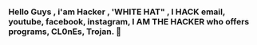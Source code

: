 ### Hello Guys , i'am Hacker , 'WHITE HAT" , I HACK email, youtube, facebook, instagram, I AM THE HACKER who offers programs, CL0nEs, Trojan. 👋

<!--
**Hacker-github-ctrl/Hacker-github-ctrl** is a ✨ _special_ ✨ repository because its `README.md` (this file) appears on your GitHub profile.

Here are some ideas to get you started:

- 🔭 I’m currently working on ...
- 🌱 I’m currently learning ...
- 👯 I’m looking to collaborate on ...
- 🤔 I’m looking for help with ...
- 💬 Ask me about ...
- 📫 How to reach me: ...
- 😄 Pronouns: ...
- ⚡ Fun fact: ...
-->
